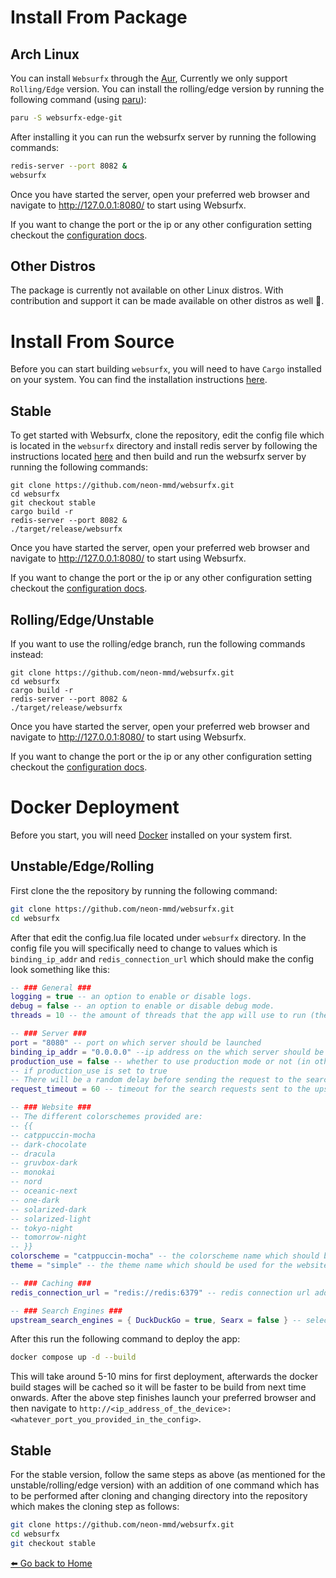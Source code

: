 # Install From Package

## Arch Linux

You can install `Websurfx` through the [Aur](https://aur.archlinux.org/packages/websurfx-git), Currently we only support `Rolling/Edge` version. You can install the rolling/edge version by running the following command (using [paru](https://github.com/Morganamilo/paru)):

```bash
paru -S websurfx-edge-git
```

After installing it you can run the websurfx server by running the following commands:

```bash
redis-server --port 8082 &
websurfx
```

Once you have started the server, open your preferred web browser and navigate to http://127.0.0.1:8080/ to start using Websurfx.

If you want to change the port or the ip or any other configuration setting checkout the [configuration docs](./configuration.md).

## Other Distros

The package is currently not available on other Linux distros. With contribution and support it can be made available on other distros as well 🙂.

# Install From Source

Before you can start building `websurfx`, you will need to have `Cargo` installed on your system. You can find the installation instructions [here](https://doc.rust-lang.org/cargo/getting-started/installation.html).

## Stable

To get started with Websurfx, clone the repository, edit the config file which is located in the `websurfx` directory and install redis server by following the instructions located [here](https://redis.io/docs/getting-started/) and then build and run the websurfx server by running the following commands:

```shell
git clone https://github.com/neon-mmd/websurfx.git
cd websurfx
git checkout stable
cargo build -r
redis-server --port 8082 &
./target/release/websurfx
```

Once you have started the server, open your preferred web browser and navigate to http://127.0.0.1:8080/ to start using Websurfx.

If you want to change the port or the ip or any other configuration setting checkout the [configuration docs](./configuration.md).

## Rolling/Edge/Unstable

If you want to use the rolling/edge branch, run the following commands instead:

```shell
git clone https://github.com/neon-mmd/websurfx.git
cd websurfx
cargo build -r
redis-server --port 8082 &
./target/release/websurfx
```

Once you have started the server, open your preferred web browser and navigate to http://127.0.0.1:8080/ to start using Websurfx.

If you want to change the port or the ip or any other configuration setting checkout the [configuration docs](./configuration.md).

# Docker Deployment

Before you start, you will need [Docker](https://docs.docker.com/get-docker/) installed on your system first.

## Unstable/Edge/Rolling

First clone the the repository by running the following command:

```bash
git clone https://github.com/neon-mmd/websurfx.git
cd websurfx
```

After that edit the config.lua file located under `websurfx` directory. In the config file you will specifically need to change to values which is `binding_ip_addr` and `redis_connection_url` which should make the config look something like this:

```lua
-- ### General ###
logging = true -- an option to enable or disable logs.
debug = false -- an option to enable or disable debug mode.
threads = 10 -- the amount of threads that the app will use to run (the value should be greater than 0).

-- ### Server ###
port = "8080" -- port on which server should be launched
binding_ip_addr = "0.0.0.0" --ip address on the which server should be launched.
production_use = false -- whether to use production mode or not (in other words this option should be used if it is to be used to host it on the server to provide a service to a large number of users)
-- if production_use is set to true
-- There will be a random delay before sending the request to the search engines, this is to prevent DDoSing the upstream search engines from a large number of simultaneous requests.
request_timeout = 60 -- timeout for the search requests sent to the upstream search engines to be fetched (value in seconds).

-- ### Website ###
-- The different colorschemes provided are:
-- {{
-- catppuccin-mocha
-- dark-chocolate
-- dracula
-- gruvbox-dark
-- monokai
-- nord
-- oceanic-next
-- one-dark
-- solarized-dark
-- solarized-light
-- tokyo-night
-- tomorrow-night
-- }}
colorscheme = "catppuccin-mocha" -- the colorscheme name which should be used for the website theme
theme = "simple" -- the theme name which should be used for the website

-- ### Caching ###
redis_connection_url = "redis://redis:6379" -- redis connection url address on which the client should connect on.

-- ### Search Engines ###
upstream_search_engines = { DuckDuckGo = true, Searx = false } -- select the upstream search engines from which the results should be fetched.
```

After this run the following command to deploy the app:

```bash
docker compose up -d --build
```

This will take around 5-10 mins for first deployment, afterwards the docker build stages will be cached so it will be faster to be build from next time onwards. After the above step finishes launch your preferred browser and then navigate to `http://<ip_address_of_the_device>:<whatever_port_you_provided_in_the_config>`.

## Stable

For the stable version, follow the same steps as above (as mentioned for the unstable/rolling/edge version) with an addition of one command which has to be performed after cloning and changing directory into the repository which makes the cloning step as follows:

```bash
git clone https://github.com/neon-mmd/websurfx.git
cd websurfx
git checkout stable
```

[⬅️ Go back to Home](./README.md)

